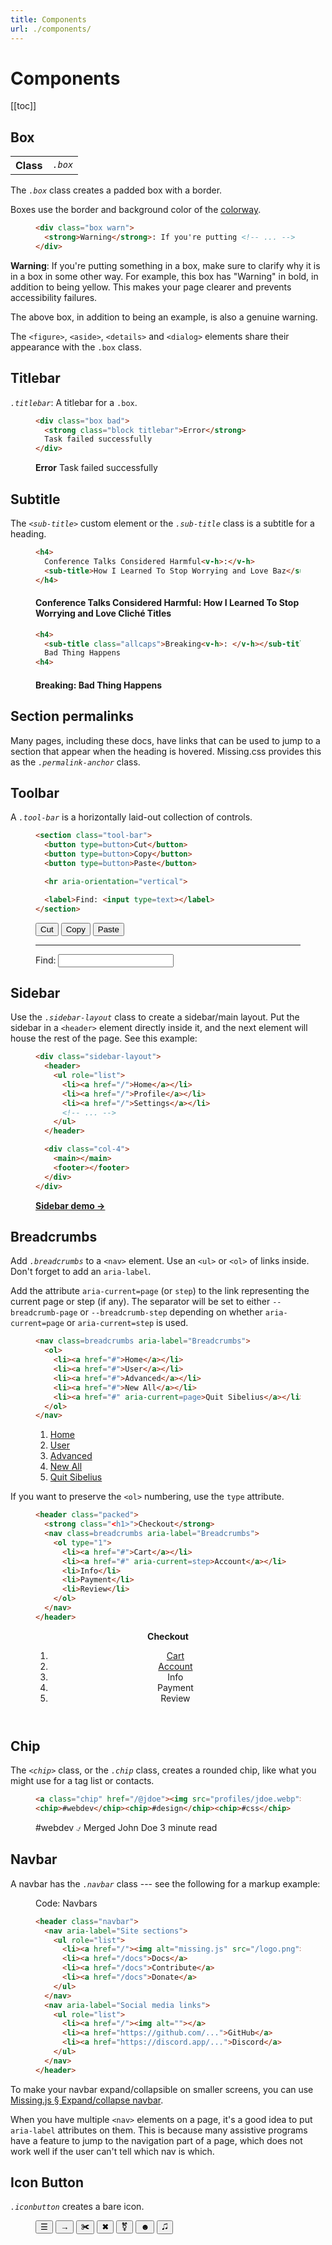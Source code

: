 ```yaml
---
title: Components
url: ./components/
---
```


# Components

[[toc]]

## Box

<table>
<th scope="row">Class<td><dfn><code>.box</code></dfn>
</table>

The <dfn>`.box`</dfn> class creates a padded box with a border.

Boxes use the border and background color of the [colorway][].

<figure>

  ~~~ html
  <div class="box warn">
    <strong>Warning</strong>: If you're putting <!-- ... -->
  </div>
  ~~~

</figure>

<div class="box warn">

**Warning**: If you're putting something in a box, make sure to clarify
why it is in a box in some other way. For example, this box has "Warning" in
bold, in addition to being yellow. This makes your page clearer and prevents
accessibility failures.

</div>

The above box, in addition to being an example, is also a genuine warning.

The `<figure>`, `<aside>`, `<details>` and `<dialog>` elements share their
appearance with the `.box` class.


## Titlebar

<dfn>`.titlebar`</dfn>: A titlebar for a `.box`.

<figure>

  ~~~ html
  <div class="box bad">
    <strong class="block titlebar">Error</strong>
    Task failed successfully
  </div>
  ~~~

  <div class="box bad">
    <strong class="block titlebar">Error</strong>
    Task failed successfully
  </div>

</figure>


## Subtitle

The <dfn>`<sub-title>`</dfn> custom element or the <dfn>`.sub-title`</dfn>
class is a subtitle for a heading.

<figure>

  ~~~ html
  <h4>
    Conference Talks Considered Harmful<v-h>:</v-h>
    <sub-title>How I Learned To Stop Worrying and Love Baz</sub-title>
  </h4>
  ~~~

<h4>
  Conference Talks Considered Harmful<v-h>:</v-h>
  <sub-title>How I Learned To Stop Worrying and Love Cliché Titles</sub-title>
</h4>

</figure>

<figure>

  ~~~ html
  <h4>
    <sub-title class="allcaps">Breaking<v-h>: </v-h></sub-title>
    Bad Thing Happens
  <h4>
  ~~~

<h4>
  <sub-title class="allcaps">Breaking<v-h>: </v-h></sub-title>
  Bad Thing Happens
<h4>

</figure>


## Section permalinks

Many pages, including these docs, have links that can be used to jump to a
section that appear when the heading is hovered. Missing.css provides this
as the <dfn>`.permalink-anchor`</dfn> class.


## Toolbar

A <dfn>`.tool-bar`</dfn> is a horizontally laid-out collection of controls.

<figure>

  ~~~ html
  <section class="tool-bar">
    <button type=button>Cut</button>
    <button type=button>Copy</button>
    <button type=button>Paste</button>

    <hr aria-orientation="vertical">

    <label>Find: <input type=text></label>
  </section>
  ~~~


  <section class="tool-bar">
    <button type=button>Cut</button>
    <button type=button>Copy</button>
    <button type=button>Paste</button>
    <hr aria-orientation="vertical">
    <label>Find: <input type=text></label>
  </section>

</figure>

[WAI: Toolbar]: https://www.w3.org/TR/wai-aria-practices/#toolbar


## Sidebar

Use the <dfn>`.sidebar-layout`</dfn> class to create a sidebar/main layout.
Put the sidebar in a `<header>` element directly inside it, and the next
element will house the rest of the page. See this example:

<figure>

  ~~~ html
  <div class="sidebar-layout">
    <header>
      <ul role="list">
        <li><a href="/">Home</a></li>
        <li><a href="/">Profile</a></li>
        <li><a href="/">Settings</a></li>
        <!-- ... -->
      </ul>
    </header>

    <div class="col-4">
      <main></main>
      <footer></footer>
    </div>
  </div>
  ~~~

**<a href="/demos/sidebar" class="<button>">Sidebar demo &rarr;</a>**

</figure>


## Breadcrumbs

Add <dfn>`.breadcrumbs`</dfn> to a `<nav>` element. Use an `<ul>` or  `<ol>` of
links inside. Don't forget to add an `aria-label`.

Add the attribute `aria-current=page` (or `step`) to the link representing the current
page or step (if any). The separator will be set to either `--breadcrumb-page` or `--breadcrumb-step`
depending on whether `aria-current=page` or `aria-current=step` is used.

<figure>

  ~~~ html
  <nav class=breadcrumbs aria-label="Breadcrumbs">
    <ol>
      <li><a href="#">Home</a></li>
      <li><a href="#">User</a></li>
      <li><a href="#">Advanced</a></li>
      <li><a href="#">New All</a></li>
      <li><a href="#" aria-current=page>Quit Sibelius</a></li>
    </ol>
  </nav>
  ~~~

  <nav class=breadcrumbs aria-label="Breadcrumbs">
    <ol>
      <li><a href="#">Home</a></li>
      <li><a href="#">User</a></li>
      <li><a href="#">Advanced</a></li>
      <li><a href="#">New All</a></li>
      <li><a href="#" aria-current=page>Quit Sibelius</a></li>
    </ol>
  </nav>
</figure>

If you want to preserve the `<ol>` numbering, use the `type` attribute.

<figure>

  ~~~ html
  <header class="packed">
    <strong class="<h1>">Checkout</strong>
    <nav class=breadcrumbs aria-label="Breadcrumbs">
      <ol type="1">
        <li><a href="#">Cart</a></li>
        <li><a href="#" aria-current=step>Account</a></li>
        <li>Info</li>
        <li>Payment</li>
        <li>Review</li>
      </ol>
    </nav>
  </header>
  ~~~

  <header class="packed">
    <strong class="<h1>">Checkout</strong>
    <nav class=breadcrumbs aria-label="Breadcrumbs">
      <ol type="1">
        <li><a href="#">Cart</a></li>
        <li><a href="#" aria-current=step>Account</a></li>
        <li>Info</li>
        <li>Payment</li>
        <li>Review</li>
      </ol>
    </nav>
  </header>
</figure>


## Chip

The <dfn>`<chip>`</dfn> class, or the <dfn>`.chip`</dfn> class, creates a
rounded chip, like what you might use for a tag list or contacts.

<figure>

  ~~~ html
  <a class="chip" href="/@jdoe"><img src="profiles/jdoe.webp"> John Doe</a>
  <chip>#webdev</chip><chip>#design</chip><chip>#css</chip>
  ~~~

<chip class=info>#webdev</chip> <chip class=ok>⍻ Merged</chip> <chip>John Doe</chip> <chip class=warn>3 minute read</chip>  

</figure>


## Navbar

A navbar has the <dfn>`.navbar`</dfn> class --- see the following for a markup
example:

<figure>
<figcaption>Code: Navbars</figcaption>

  ~~~ html
  <header class="navbar">
    <nav aria-label="Site sections">
      <ul role="list">
        <li><a href="/"><img alt="missing.js" src="/logo.png"></a>
        <li><a href="/docs">Docs</a>
        <li><a href="/docs">Contribute</a>
        <li><a href="/docs">Donate</a>
      </ul>
    </nav>
    <nav aria-label="Social media links">
      <ul role="list">
        <li><a href="/"><img alt=""></a>
        <li><a href="https://github.com/...">GitHub</a>
        <li><a href="https://discord.app/...">Discord</a>
      </ul>
    </nav>
  </header>
  ~~~

</figure>

To make your navbar expand/collapsible on smaller screens,
you can use [Missing.js &sect; Expand/collapse navbar](/docs/js#expand%2Fcollapse-navbar).

<div class="box info">

When you have multiple `<nav>` elements on a page, it's a good idea to put
`aria-label` attributes on them. This is because many assistive programs have
a feature to jump to the navigation part of a page, which does not work well if
the user can't tell which nav is which.

</div>


## Icon Button

<dfn>`.iconbutton`</dfn> creates a bare icon.

<figure class="f-row justify-content:space-between">
<button class=iconbutton type=button>☰</button>
<button class=iconbutton type=button>&rarr;</button>
<button class=iconbutton type=button>✀</button>
<button class=iconbutton type=button>✖</button>
<button class=iconbutton type=button>⚧</button>
<button class=iconbutton type=button>☻</button>
<button class=iconbutton type=button>🎜</button>
</figure>

[colorway]: /docs/colorways
